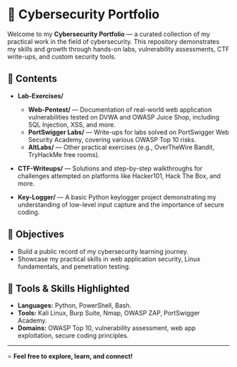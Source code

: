 # 🚀 Cybersecurity Portfolio

Welcome to my **Cybersecurity Portfolio** — a curated collection of my practical work in the field of cybersecurity. This repository demonstrates my skills and growth through hands-on labs, vulnerability assessments, CTF write-ups, and custom security tools.

## 📂 Contents

- **Lab-Exercises/**
  - **Web-Pentest/** — Documentation of real-world web application vulnerabilities tested on DVWA and OWASP Juice Shop, including SQL Injection, XSS, and more.
  - **PortSwigger Labs/** — Write-ups for labs solved on PortSwigger Web Security Academy, covering various OWASP Top 10 risks.
  - **AltLabs/** — Other practical exercises (e.g., OverTheWire Bandit, TryHackMe free rooms).

- **CTF-Writeups/** — Solutions and step-by-step walkthroughs for challenges attempted on platforms like Hacker101, Hack The Box, and more.

- **Key-Logger/** — A basic Python keylogger project demonstrating my understanding of low-level input capture and the importance of secure coding.

## 🎯 Objectives

- Build a public record of my cybersecurity learning journey.
- Showcase my practical skills in web application security, Linux fundamentals, and penetration testing.

## 🔑 Tools & Skills Highlighted

- **Languages:** Python, PowerShell, Bash.
- **Tools:** Kali Linux, Burp Suite, Nmap, OWASP ZAP, PortSwigger Academy.
- **Domains:** OWASP Top 10, vulnerability assessment, web app exploitation, secure coding principles.
---

⭐️ **Feel free to explore, learn, and connect!**

